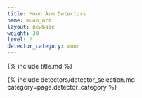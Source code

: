 ```yaml
---
title: Muon Arm Detectors
name: muon_arm
layout: newbase
weight: 30
level: 0
detector_category: muon
---
```

{% include title.md %}

{% include detectors/detector_selection.md category=page.detector_category %}
